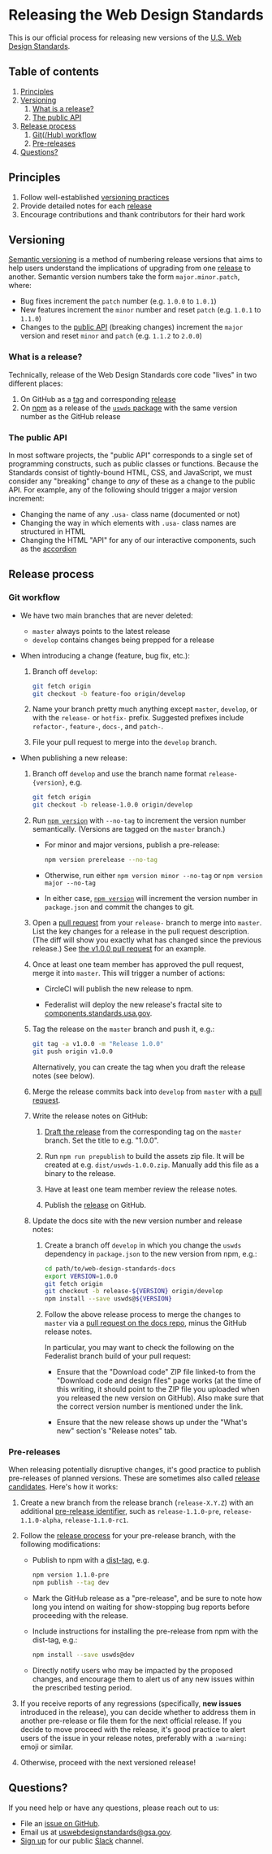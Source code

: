 # Releasing the Web Design Standards

This is our official process for releasing new versions of the [U.S. Web Design
Standards](https://standards.usa.gov).


## Table of contents
1. [Principles](#principles)
1. [Versioning](#versioning)
    1. [What is a release?](#what-is-a-release)
    1. [The public API](#the-public-api)
1. [Release process](#release-process)
    1. [Git(/Hub) workflow](#git-workflow)
    1. [Pre-releases](#pre-releases)
1. [Questions?](#questions)


## Principles
1. Follow well-established [versioning practices](#versioning)
1. Provide detailed notes for each [release](#what-is-a-release)
1. Encourage contributions and thank contributors for their hard work


## Versioning
[Semantic versioning][semver] is a method of numbering release versions that
aims to help users understand the implications of upgrading from one
[release](#what-is-a-release) to another. Semantic version numbers take the
form `major.minor.patch`, where:

* Bug fixes increment the `patch` number (e.g. `1.0.0` to `1.0.1`)
* New features increment the `minor` number and reset `patch` (e.g. `1.0.1` to
  `1.1.0`)
* Changes to the [public API](#public-api) (breaking changes) increment the
  `major` version and reset `minor` and `patch` (e.g. `1.1.2` to `2.0.0`)

### What is a release?
Technically, release of the Web Design Standards core code "lives" in two
different places:

1. On GitHub as a [tag][git tag] and corresponding [release][releases]
1. On [npm][what is npm] as a release of the [`uswds` package][uswds on npm] with the same version number as the GitHub release

### The public API
In most software projects, the "public API" corresponds to a single set of
programming constructs, such as public classes or functions.  Because the
Standards consist of tightly-bound HTML, CSS, and JavaScript, we must consider
any "breaking" change to _any_ of these as a change to the public API. For
example, any of the following should trigger a major version increment:

* Changing the name of any `.usa-` class name (documented or not)
* Changing the way in which elements with `.usa-` class names are structured in
  HTML
* Changing the HTML "API" for any of our interactive components, such as the
  [accordion](https://standards.usa.gov/accordions/)


## Release process

### Git workflow

* We have two main branches that are never deleted:

    * `master` always points to the latest release
    * `develop` contains changes being prepped for a release

* When introducing a change (feature, bug fix, etc.):

    1. Branch off `develop`:
  
        ```sh
        git fetch origin
        git checkout -b feature-foo origin/develop
        ```
      
    1. Name your branch pretty much anything except `master`, `develop`, or
       with the `release-` or `hotfix-` prefix. Suggested prefixes include
       `refactor-`, `feature-`, `docs-`, and `patch-`.

    1. File your pull request to merge into the `develop` branch.
  
* When publishing a new release:

    1. Branch off `develop` and use the branch name format `release-{version}`,
       e.g.

        ```sh
        git fetch origin
        git checkout -b release-1.0.0 origin/develop
        ```

    1. Run [`npm version`][npm version] with `--no-tag` to increment the version
       number semantically. (Versions are tagged on the `master` branch.)
     
        * For minor and major versions, publish a pre-release:

            ```sh
            npm version prerelease --no-tag
            ```

        * Otherwise, run either `npm version minor --no-tag` or `npm version major
          --no-tag`

        * In either case, [`npm version`][npm version] will increment the version
          number in `package.json` and commit the changes to git.

    1. Open a [pull request] from your `release-` branch to merge into `master`.
       List the key changes for a release in the pull request description. (The
       diff will show you exactly what has changed since the previous release.)
       See [the v1.0.0 pull request](https://github.com/18F/web-design-standards/pull/1726)
       for an example.

    1. Once at least one team member has approved the pull request, merge
       it into `master`. This will trigger a number of actions:

       * CircleCI will publish the new release to npm.

       * Federalist will deploy the new release's fractal site to
         [components.standards.usa.gov].

    1. Tag the release on the `master` branch and push it, e.g.:

       ```sh
       git tag -a v1.0.0 -m "Release 1.0.0"
       git push origin v1.0.0
       ```

       Alternatively, you can create the tag when you draft the release notes
       (see below).

    1. Merge the release commits back into `develop` from `master` with a [pull
       request].

    1. Write the release notes on GitHub:

        1. [Draft the release][draft release] from the corresponding tag on the
           `master` branch. Set the title to e.g. "1.0.0".

        1. Run `npm run prepublish` to build the assets zip file. It will
           be created at e.g. `dist/uswds-1.0.0.zip`. Manually add this
           file as a binary to the release.

        1. Have at least one team member review the release notes.

        1. Publish the [release](https://github.com/18F/web-design-standards/releases)
           on GitHub.

    1. Update the docs site with the new version number and release notes:

        1. Create a branch off `develop` in which you change the `uswds`
           dependency in `package.json` to the new version from npm, e.g.:

            ```sh
            cd path/to/web-design-standards-docs
            export VERSION=1.0.0
            git fetch origin
            git checkout -b release-${VERSION} origin/develop
            npm install --save uswds@${VERSION}
            ```

        1. Follow the above release process to merge the changes to `master` via a
           [pull request on the docs repo](https://github.com/18F/web-design-standards-docs/compare),
           minus the GitHub release notes.

           In particular, you may want to check the following on the
           Federalist branch build of your pull request:

           * Ensure that the "Download code" ZIP file linked-to from the
             "Download code and design files" page works (at the time of this
             writing, it should point to the ZIP file you uploaded when
             you released the new version on GitHub). Also make sure that
             the correct version number is mentioned under the link.

           * Ensure that the new release shows up under the "What's new"
             section's "Release notes" tab.

### Pre-releases

When releasing potentially disruptive changes, it's good practice to publish pre-releases of
planned versions. These are sometimes also called [release candidates]. Here's how it works:

1. Create a new branch from the release branch (`release-X.Y.Z`) with an additional
   [pre-release identifier](http://semver.org/#spec-item-9), such as `release-1.1.0-pre`,
   `release-1.1.0-alpha`, `release-1.1.0-rc1`.
   
1. Follow the [release process](#git-workflow) for your pre-release branch, with the following
   modifications:
   
   * Publish to npm with a [dist-tag](https://docs.npmjs.com/cli/dist-tag), e.g.
   
      ```sh
      npm version 1.1.0-pre
      npm publish --tag dev
      ```
      
   * Mark the GitHub release as a "pre-release", and be sure to note how long you intend on
     waiting for show-stopping bug reports before proceeding with the release.
     
   * Include instructions for installing the pre-release from npm with the dist-tag, e.g.:
   
      ```sh
      npm install --save uswds@dev
      ```
      
   * Directly notify users who may be impacted by the proposed changes, and encourage
     them to alert us of any new issues within the prescribed testing period.
     
1. If you receive reports of any regressions (specifically, **new issues** introduced in
   the release), you can decide whether to address them in another pre-release or file
   them for the next official release. If you decide to move proceed with the release,
   it's good practice to alert users of the issue in your release notes, preferably with
   a `:warning:` emoji or similar.
   
1. Otherwise, proceed with the next versioned release!

## Questions?
If you need help or have any questions, please reach out to us:

* File an [issue on GitHub](https://github.com/18F/web-design-standards/issues/new).
* Email us at [uswebdesignstandards@gsa.gov](mailto:uswebdesignstandards@gsa.gov).
* [Sign up](https://chat.18f.gov/) for our public [Slack] channel.


[draft release]: https://github.com/18F/web-design-standards/releases/new
[git tag]: https://git-scm.com/book/en/v2/Git-Basics-Tagging
[new release]: https://github.com/18F/web-design-standards/releases/new
[npm version]: https://docs.npmjs.com/cli/version
[pull request]: https://github.com/18F/web-design-standards/compare
[releases]: https://github.com/18F/web-design-standards/releases
[semver]: http://semver.org/
[uswds on npm]: https://npmjs.com/package/uswds
[what is npm]: https://docs.npmjs.com/getting-started/what-is-npm
[Slack]: https://slack.com/
[release candidates]: https://en.wikipedia.org/wiki/Software_release_life_cycle#Release_candidate
[components.standards.usa.gov]: https://components.standards.usa.gov/
